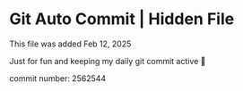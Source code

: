 # Git Auto Commit | Hidden File

This file was added Feb 12, 2025

Just for fun and keeping my daily git commit active 🤪

commit number: 2562544
